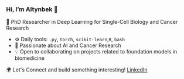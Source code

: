 ### Hi, I’m Altynbek 👋  



🚀 PhD Researcher in Deep Learning for Single-Cell Biology and Cancer Research 

* ⚙️ Daily tools: `.py`, `torch`, `scikit-learn`,`R`, `bash`  
* 🧬 Passionate about AI and Cancer Research
* 💡 Open to collaborating on projects related to foundation models in biomedicine  

🌍 Let's Connect and build something interesting! [LinkedIn](https://www.linkedin.com/in/altynbek-zhubanchaliyev-624b34189/)




<!--
**altyn-bulmers/altyn-bulmers** is a ✨ _special_ ✨ repository because its `README.md` (this file) appears on your GitHub profile.

Here are some ideas to get you started:

- 🔭 I’m currently working on ...
- 🌱 I’m currently learning ...
- 👯 I’m looking to collaborate on ...
- 🤔 I’m looking for help with ...
- 💬 Ask me about ...
- 📫 How to reach me: ...
- 😄 Pronouns: ...
💻 [Your Website or Blog]  
📜 [Your Google Scholar / ResearchGate]  
📧 [Your Email]  
- ⚡ Fun fact: ...
-->
